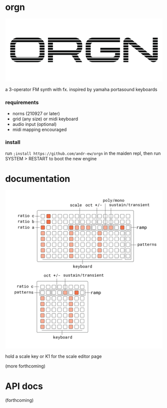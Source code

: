 # orgn

![orgn logo](lib/doc/logo-01.png)

a 3-operator FM synth with fx. inspired by yamaha portasound keyboards


### requirements

- norns (210927 or later)
- grid (any size) or midi keyboard
- audio input (optional)
- midi mapping encouraged

### install

run `;install https://github.com/andr-ew/orgn` in the maiden repl, then run SYSTEM > RESTART to boot the new engine

# documentation

![orgn grid docs](lib/doc/orgn.png)

hold a scale key or K1 for the scale editor page

(more forthcoming)

# API docs

(forthcoming)
